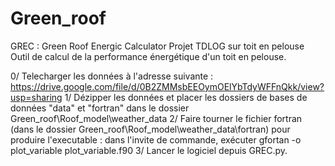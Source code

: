 # Green_roof
GREC : Green Roof Energic Calculator
Projet TDLOG sur toit en pelouse
Outil de calcul de la performance énergétique d'un toit en pelouse.

0/ Telecharger les données à l'adresse suivante : https://drive.google.com/file/d/0B2ZMMsbEEOymOElYbTdyWFFnQkk/view?usp=sharing
1/ Dézipper les données et placer les dossiers de bases de données "data" et "fortran" dans le dossier Green_roof\Roof_model\weather_data
2/ Faire tourner le fichier fortran (dans le dossier Green_roof\Roof_model\weather_data\fortran) pour produire l'executable : dans l'invite de commande, exécuter gfortan -o plot_variable plot_variable.f90
3/ Lancer le logiciel depuis GREC.py.

